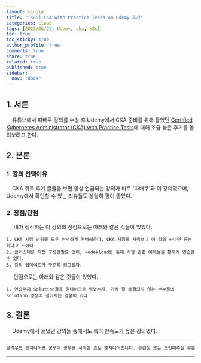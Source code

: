 ```yaml
---
layout: single
title: "[K8S] CKA with Practice Tests on Udemy 후기"
categories: cloud
tags: [2023/06/23, Udemy, cka, k8s]
toc: true
toc_sticky: true
author_profile: true
comments: true
share: true
related: true
published: true
sidebar:
  nav: "docs"
---
```


## 1. 서론

&nbsp;&nbsp;&nbsp;&nbsp;유튜브에서 따배쿠 강의를 수강 후 Udemy에서 CKA 준비를 위해 들었던 [Certified Kubernetes Administrator (CKA) with Practice Tests](https://www.udemy.com/course/certified-kubernetes-administrator-with-practice-tests/)에 대해 조금 늦은 후기를 올려보려고 한다.

## 2. 본론

### 1. 강의 선택이유

&nbsp;&nbsp;&nbsp;&nbsp;CKA 취득 후기 글들을 보면 항상 언급되는 강의가 바로 '따배쿠'와 이 강의였으며, Udemy에서 확인할 수 있는 리뷰들도 상당히 평이 좋았다.

### 2. 장점/단점

&nbsp;&nbsp;&nbsp;&nbsp; 내가 생각하는 이 강의의 장점으로는 아래와 같은 것들이 있었다.

```
1. CKA 시험 범위를 모두 완벽하게 커버해준다. CKA 시험을 치뤄보니 이 강의 하나면 충분하다고 느꼈다.
2. 클러스터를 직접 구성할필요 없이, kodekloud를 통해 시험 관련 예제들을 편하게 연습할 수 있다.
3. 강의 업데이트가 꾸준히 되고있다.
```

&nbsp;&nbsp;&nbsp;&nbsp; 단점으로는 아래와 같은 것들이 있었다.

```
1. 연습문제 Solution들을 원테이크로 찍었는지, 가끔 잘 해결되지 않는 부분들의 Solution 영상이 길어지는 경향이 있다.
```

## 3. 결론

&nbsp;&nbsp;&nbsp;&nbsp;Udemy에서 들었던 강의들 중에서도 특히 만족도가 높은 강의였다.

---

```bash
클라우드 엔지니어를 꿈꾸며 공부를 시작한 초보 엔지니어입니다. 틀린점 또는 조언해주실 부분이 있으시면 친절하게 댓글 부탁드립니다. 방문해 주셔서 감사합니다 :)
```

---
